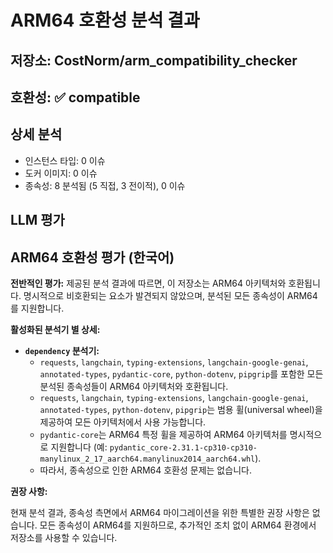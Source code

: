 # ARM64 호환성 분석 결과

## 저장소: CostNorm/arm_compatibility_checker

## 호환성: ✅ compatible

## 상세 분석

- 인스턴스 타입: 0 이슈
- 도커 이미지: 0 이슈
- 종속성: 8 분석됨 (5 직접, 3 전이적), 0 이슈

## LLM 평가

## ARM64 호환성 평가 (한국어)

**전반적인 평가:** 제공된 분석 결과에 따르면, 이 저장소는 ARM64 아키텍처와 호환됩니다. 명시적으로 비호환되는 요소가 발견되지 않았으며, 분석된 모든 종속성이 ARM64를 지원합니다.

**활성화된 분석기 별 상세:**

*   **`dependency` 분석기:**
    *   `requests`, `langchain`, `typing-extensions`, `langchain-google-genai`, `annotated-types`, `pydantic-core`, `python-dotenv`, `pipgrip`를 포함한 모든 분석된 종속성들이 ARM64 아키텍처와 호환됩니다.
    *   `requests`, `langchain`, `typing-extensions`, `langchain-google-genai`, `annotated-types`, `python-dotenv`, `pipgrip`는 범용 휠(universal wheel)을 제공하여 모든 아키텍처에서 사용 가능합니다.
    *   `pydantic-core`는 ARM64 특정 휠을 제공하여 ARM64 아키텍처를 명시적으로 지원합니다 (예: `pydantic_core-2.31.1-cp310-cp310-manylinux_2_17_aarch64.manylinux2014_aarch64.whl`).
    *   따라서, 종속성으로 인한 ARM64 호환성 문제는 없습니다.

**권장 사항:**

현재 분석 결과, 종속성 측면에서 ARM64 마이그레이션을 위한 특별한 권장 사항은 없습니다. 모든 종속성이 ARM64를 지원하므로, 추가적인 조치 없이 ARM64 환경에서 저장소를 사용할 수 있습니다.
